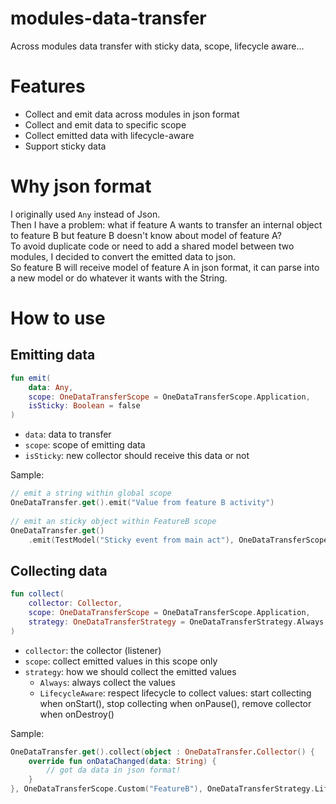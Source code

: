 # modules-data-transfer
Across modules data transfer with sticky data, scope, lifecycle aware...

# Features
- Collect and emit data across modules in json format
- Collect and emit data to specific scope
- Collect emitted data with lifecycle-aware
- Support sticky data

# Why json format
I originally used ```Any``` instead of Json.<br>
Then I have a problem: what if feature A wants to transfer an internal object to feature B but feature B doesn't know about model of feature A?<br>
To avoid duplicate code or need to add a shared model between two modules, I decided to convert the emitted data to json.<br>
So feature B will receive model of feature A in json format, it can parse into a new model or do whatever it wants with the String.<br>

# How to use
## Emitting data
```kotlin
fun emit(
    data: Any,
    scope: OneDataTransferScope = OneDataTransferScope.Application,
    isSticky: Boolean = false
)
```
- ```data```: data to transfer
- ```scope```: scope of emitting data
- ```isSticky```: new collector should receive this data or not

Sample:
```kotlin
// emit a string within global scope
OneDataTransfer.get().emit("Value from feature B activity")
  
// emit an sticky object within FeatureB scope
OneDataTransfer.get()
    .emit(TestModel("Sticky event from main act"), OneDataTransferScope.Custom("FeatureB"), true)
```

## Collecting data
```kotlin
fun collect(
    collector: Collector,
    scope: OneDataTransferScope = OneDataTransferScope.Application,
    strategy: OneDataTransferStrategy = OneDataTransferStrategy.Always
)
```

- ```collector```: the collector (listener)
- ```scope```: collect emitted values in this scope only
- ```strategy```: how we should collect the emitted values
  - ```Always```: always collect the values
  - ```LifecycleAware```: respect lifecycle to collect values: start collecting when onStart(), stop collecting when onPause(), remove collector when onDestroy()

Sample:
```kotlin
OneDataTransfer.get().collect(object : OneDataTransfer.Collector() {
    override fun onDataChanged(data: String) {
        // got da data in json format!
    }
}, OneDataTransferScope.Custom("FeatureB"), OneDataTransferStrategy.LifecycleAware(this))
```
